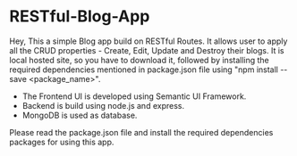 # RESTful-Blog-App

Hey, This a simple Blog app build on RESTful Routes. It allows user to apply all the CRUD properties - Create, Edit, Update and Destroy their blogs. 
It is local hosted site, so you have to download it, followed by installing the required dependencies mentioned in package.json file using "npm install --save <package_name>".

* The Frontend UI is developed using Semantic UI Framework.
* Backend is build using node.js and express.
* MongoDB is used as database.

Please read the package.json file and install the required dependencies packages for using this app.
